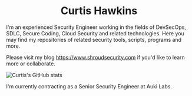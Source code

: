 <h1 align="center">Curtis Hawkins</h1>
<p>
I'm an experienced Security Engineer working in the fields of DevSecOps, SDLC, Secure Coding, Cloud Security and related technologies. Here you may find my repositories of related security tools, scripts, programs and more.
  
Please visit my blog https://www.shroudsecurity.com if you'd like to learn more or collaborate.
</p><div />

  ![Curtis's GitHub stats](https://github-readme-stats.vercel.app/api?username=CurtisSSE&count_private=true)

I'm currently contracting as a Senior Security Engineer at Auki Labs.
